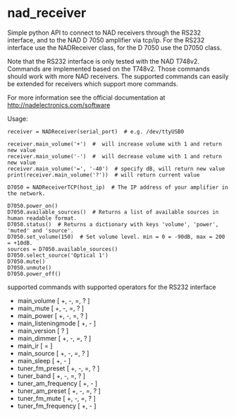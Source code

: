 # nad_receiver
Simple python API to connect to NAD receivers through the RS232 interface, and to the NAD D 7050 amplifier via tcp/ip. For the RS232 interface use the NADReceiver class, for the D 7050 use the D7050 class.

Note that the RS232 interface is only tested with the NAD T748v2. Commands are implemented based on the T748v2. Those commands should work with more NAD receivers.
The supported commands can easily be extended for receivers which support more commands.

For more information see the official documentation at http://nadelectronics.com/software 

Usage:
```
receiver = NADReceiver(serial_port)  # e.g. /dev/ttyUSB0

receiver.main_volume('+')  #  will increase volume with 1 and return new value
receiver.main_volume('-')  #  will decrease volume with 1 and return new value
receiver.main_volume('=', '-40')  # specify dB, will return new value
print(receiver.main_volume('?'))  # will return current value

D7050 = NADReceiverTCP(host_ip)  # The IP address of your amplifier in the network.

D7050.power_on()
D7050.available_sources()  # Returns a list of available sources in human readable format.
D7050.status()  # Returns a dictionary with keys 'volume', 'power', 'muted' and 'source'.
D7050.set_volume(150)  # Set volume level. min = 0 = -90dB, max = 200 = +10dB.
sources = D7050.available_sources()
D7050.select_source('Optical 1')
D7050.mute()
D7050.unmute()
D7050.power_off()
```

supported commands with supported operators for the RS232 interface

* main_volume [ +, -, =, ? ]
* main_mute [ +, -, =, ? ]
* main_power [ +, -, =, ? ]
* main_listeningmode [ +, - ]
* main_version [ ? ]
* main_dimmer [ +, -, =, ? ]
* main_ir [ = ]
* main_source [ +, -, =, ? ]
* main_sleep [ +, - ]
* tuner_fm_preset [ +, -, =, ? ]
* tuner_band [ +, -, =, ? ]
* tuner_am_frequency [ +, - ]
* tuner_am_preset [ +, -, =, ? ]
* tuner_fm_mute [ +, -, =, ? ]
* tuner_fm_frequency [ +, - ]



